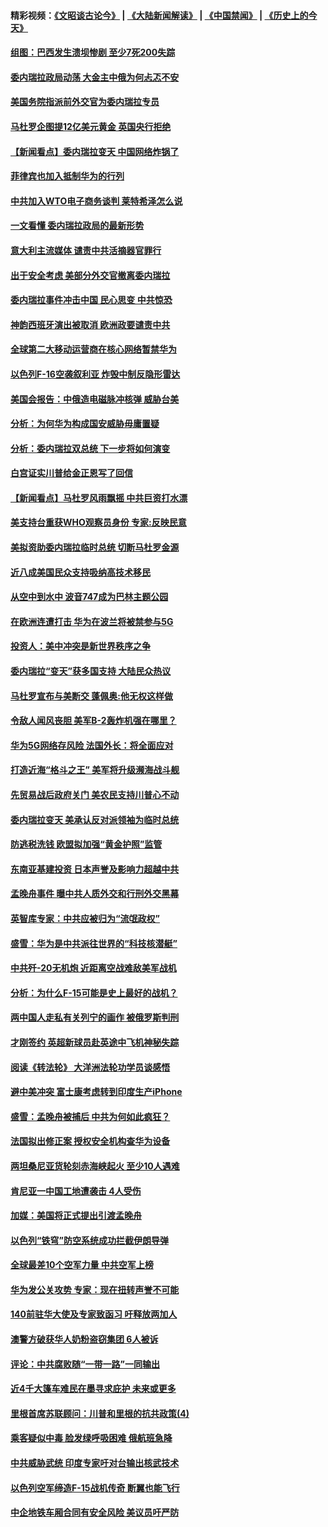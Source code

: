 #### 精彩视频：[《文昭谈古论今》](https://github.com/gfw-breaker/wenzhao/blob/master/README.md?t=01261230) | [《大陆新闻解读》](https://github.com/gfw-breaker/ntdtv-comedy/blob/master/README.md?t=01261230) | [《中国禁闻》](https://github.com/gfw-breaker/ntdtv-news/blob/master/README.md?t=01261230) | [《历史上的今天》](https://github.com/gfw-breaker/today-in-history/blob/master/README.md?t=01261230) 

#### [组图：巴西发生溃坝惨剧 至少7死200失踪](../pages/nsc418/n11003193.md?t=01261230) 

#### [委内瑞拉政局动荡 大金主中俄为何忐忑不安](../pages/nsc418/n11002551.md?t=01261230) 

#### [美国务院指派前外交官为委内瑞拉专员](../pages/nsc418/n11002915.md?t=01261230) 

#### [马杜罗企图提12亿美元黄金 英国央行拒绝](../pages/nsc418/n11002812.md?t=01261230) 

#### [【新闻看点】委内瑞拉变天 中国网络炸锅了](../pages/nsc418/n11002302.md?t=01261230) 

#### [菲律宾也加入抵制华为的行列](../pages/nsc418/n11002576.md?t=01261230) 

#### [中共加入WTO电子商务谈判 莱特希泽怎么说](../pages/nsc418/n11002384.md?t=01261230) 

#### [一文看懂 委内瑞拉政局的最新形势](../pages/nsc418/n11002529.md?t=01261230) 

#### [意大利主流媒体 谴责中共活摘器官罪行](../pages/nsc418/n11001368.md?t=01261230) 

#### [出于安全考虑 美部分外交官撤离委内瑞拉](../pages/nsc418/n11002327.md?t=01261230) 

#### [委内瑞拉事件冲击中国 民心思变 中共惊恐](../pages/nsc418/n11002075.md?t=01261230) 

#### [神韵西班牙演出被取消 欧洲政要谴责中共](../pages/nsc418/n11000488.md?t=01261230) 

#### [全球第二大移动运营商在核心网络暂禁华为](../pages/nsc418/n11001905.md?t=01261230) 

#### [以色列F-16空袭叙利亚 炸毁中制反隐形雷达](../pages/nsc418/n11001407.md?t=01261230) 

#### [美国会报告：中俄造电磁脉冲核弹 威胁台美](../pages/nsc418/n11001011.md?t=01261230) 

#### [分析：为何华为构成国安威胁毋庸置疑](../pages/nsc418/n10999862.md?t=01261230) 

#### [分析：委内瑞拉双总统 下一步将如何演变](../pages/nsc418/n10999629.md?t=01261230) 

#### [白宫证实川普给金正恩写了回信](../pages/nsc418/n11000066.md?t=01261230) 

#### [【新闻看点】马杜罗风雨飘摇 中共巨资打水漂](../pages/nsc418/n10999627.md?t=01261230) 

#### [美支持台重获WHO观察员身份 专家:反映民意](../pages/nsc418/n10999901.md?t=01261230) 

#### [美拟资助委内瑞拉临时总统 切断马杜罗金源](../pages/nsc418/n10999926.md?t=01261230) 

#### [近八成美国民众支持吸纳高技术移民](../pages/nsc418/n10999709.md?t=01261230) 

#### [从空中到水中 波音747成为巴林主题公园](../pages/nsc418/n10999837.md?t=01261230) 

#### [在欧洲连遭打击 华为在波兰将被禁参与5G](../pages/nsc418/n10999590.md?t=01261230) 

#### [投资人：美中冲突是新世界秩序之争](../pages/nsc418/n10999607.md?t=01261230) 

#### [委内瑞拉“变天”获多国支持 大陆民众热议](../pages/nsc418/n10998690.md?t=01261230) 

#### [马杜罗宣布与美断交 蓬佩奥:他无权这样做](../pages/nsc418/n10997982.md?t=01261230) 

#### [令敌人闻风丧胆 美军B-2轰炸机强在哪里？](../pages/nsc418/n10998237.md?t=01261230) 

#### [华为5G网络存风险 法国外长：将全面应对](../pages/nsc418/n10997576.md?t=01261230) 

#### [打造近海“格斗之王” 美军将升级濒海战斗舰](../pages/nsc418/n10997532.md?t=01261230) 

#### [先贸易战后政府关门 美农民支持川普心不动](../pages/nsc418/n10997328.md?t=01261230) 

#### [委内瑞拉变天 美承认反对派领袖为临时总统](../pages/nsc418/n10997224.md?t=01261230) 

#### [防逃税洗钱 欧盟拟加强“黄金护照”监管](../pages/nsc418/n10997109.md?t=01261230) 

#### [东南亚基建投资 日本声誉及影响力超越中共](../pages/nsc418/n10997070.md?t=01261230) 

#### [孟晚舟事件 曝中共人质外交和行刑外交黑幕](../pages/nsc418/n10996956.md?t=01261230) 

#### [英智库专家：中共应被归为“流氓政权”](../pages/nsc418/n10996770.md?t=01261230) 

#### [盛雪：华为是中共派往世界的“科技核潜艇”](../pages/nsc418/n10994122.md?t=01261230) 

#### [中共歼-20无机炮 近距离空战难敌美军战机](../pages/nsc418/n10996027.md?t=01261230) 

#### [分析：为什么F-15可能是史上最好的战机？](../pages/nsc418/n10995667.md?t=01261230) 

#### [两中国人走私有关列宁的画作 被俄罗斯判刑](../pages/nsc418/n10992331.md?t=01261230) 

#### [才刚签约 英超新球员赴英途中飞机神秘失踪](../pages/nsc418/n10994679.md?t=01261230) 

#### [阅读《转法轮》 大洋洲法轮功学员谈感悟](../pages/nsc418/n10993844.md?t=01261230) 

#### [避中美冲突 富士康考虑转到印度生产iPhone](../pages/nsc418/n10994549.md?t=01261230) 

#### [盛雪：孟晚舟被捕后 中共为何如此疯狂？](../pages/nsc418/n10993513.md?t=01261230) 

#### [法国拟出修正案 授权安全机构查华为设备](../pages/nsc418/n10993863.md?t=01261230) 

#### [两坦桑尼亚货轮刻赤海峡起火 至少10人遇难](../pages/nsc418/n10994050.md?t=01261230) 

#### [肯尼亚一中国工地遭袭击 4人受伤](../pages/nsc418/n10993695.md?t=01261230) 

#### [加媒：美国将正式提出引渡孟晚舟](../pages/nsc418/n10993277.md?t=01261230) 

#### [以色列“铁穹”防空系统成功拦截伊朗导弹](../pages/nsc418/n10993330.md?t=01261230) 

#### [全球最差10个空军力量 中共空军上榜](../pages/nsc418/n10992493.md?t=01261230) 

#### [华为发公关攻势 专家：现在扭转声誉不可能](../pages/nsc418/n10992293.md?t=01261230) 

#### [140前驻华大使及专家致函习 吁释放两加人](../pages/nsc418/n10992390.md?t=01261230) 

#### [澳警方破获华人奶粉盗窃集团 6人被诉](../pages/nsc418/n10992238.md?t=01261230) 

#### [评论：中共腐败随“一带一路”一同输出](../pages/nsc418/n10992228.md?t=01261230) 

#### [近4千大篷车难民在墨寻求庇护 未来或更多](../pages/nsc418/n10991987.md?t=01261230) 

#### [里根首席苏联顾问：川普和里根的抗共政策(4)](../pages/nsc418/n10948163.md?t=01261230) 

#### [乘客疑似中毒 脸发绿呼吸困难 俄航班急降](../pages/nsc418/n10991551.md?t=01261230) 

#### [中共威胁武统 印度专家吁对台输出核武技术](../pages/nsc418/n10991334.md?t=01261230) 

#### [以色列空军缔造F-15战机传奇 断翼也能飞行](../pages/nsc418/n10990876.md?t=01261230) 

#### [中企地铁车厢合同有安全风险 美议员吁严防](../pages/nsc418/n10989908.md?t=01261230) 

